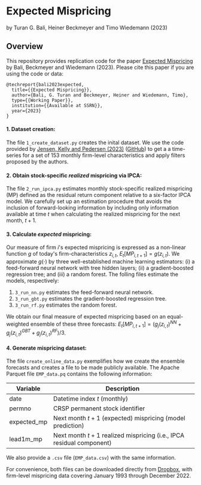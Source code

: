 # Expected Mispricing
by Turan G. Bali, Heiner Beckmeyer and Timo Wiedemann (2023)


## Overview
This repository provides replication code for the paper [Expected Mispricing](https://papers.ssrn.com/sol3/papers.cfm?abstract_id=4638234) by Bali, Beckmeyer and Wiedemann (2023). Please cite this paper if you are using the code or data:

```
@techreport{bali2023expected,
  title={{Expected Mispricing}},
  author={Bali, G. Turan and Beckmeyer, Heiner and Wiedemann, Timo},
  type={{Working Paper}},
  institution={{Available at SSRN}},
  year={2023}
}
```

#### 1. Dataset creation:
The file `1_create_dataset.py` creates the inital dataset. We use the code provided by [Jensen, Kelly and Pedersen (2023)](https://onlinelibrary.wiley.com/doi/10.1111/jofi.13249) ([GitHub](https://github.com/bkelly-lab/ReplicationCrisis)) to get a a time-series for a set of 153 monthly firm-level characteristics and apply filters proposed by the authors.

#### 2. Obtain stock-specific *realized* mispricing via IPCA:
The file `2_run_ipca.py` estimates monthly stock-specific realized mispricing (MP) defined as the residual return component relative to a six-factor IPCA model. We carefully set up an estimation procedure that avoids the inclusion of forward-looking information by including only information available at time $t$ when calculating the realized mispricing for the next month, $t+1$.

#### 3. Calculate *expected* mispricing:
Our measure of firm $i$'s expected mispricing is expressed as a non-linear function $g$ of today's firm-characteristics $z_{i,t}$, $E_t[MP_{i,t+1}] = g(z_{i,t})$.
We approximate $g(\cdot)$ by three well-established machine learning estimators:  (i) a feed-forward neural network with tree hidden layers; (ii) a gradient-boosted regression tree; and (iii) a random forest. The folling files estimate the models, respectively:

 1. `3_run_nn.py` estimates the feed-forward neural network.
 2. `3_run_gbt.py` estimates the gradient-boosted regression tree.
 3. `3_run_rf.py` estimates the random forest.

We obtain our final measure of expected mispricing based on an equal-weighted ensemble of these three forecasts: $E_t[MP_{i,t+1}] = (g_j(z_{i,t})^{NN} + g_j(z_{i,t})^{GBT} + g_j(z_{i,t})^{RF}) / 3$.

#### 4. Generate mispricing dataset:
The file `create_online_data.py` exemplifies how we create the ensemble forecasts and creates a file to be made publicly available. The Apache Parquet file `EMP_data.pq` contains the following information:

| Variable | Description |
| -------- | ----------- |
| date | Datetime index $t$ (monthly)|
| permno | CRSP permanent stock identifier| 
| expected_mp | Next month $t+1$ (expected) mispricing (model prediction) |
| lead1m_mp | Next month $t+1$ realized mispricing (i.e., IPCA residual component) |

We also provide a `.csv` file (`EMP_data.csv`) with the same information.

For convenience, both files can be downloaded directly from [Dropbox](https://www.dropbox.com/scl/fo/ylmjcth0wh0x1le7vxie7/h?rlkey=isbnjmtbpzpw5ref4yx2x3zns&dl=0), with firm-level mispricing data covering January 1993 through December 2022.